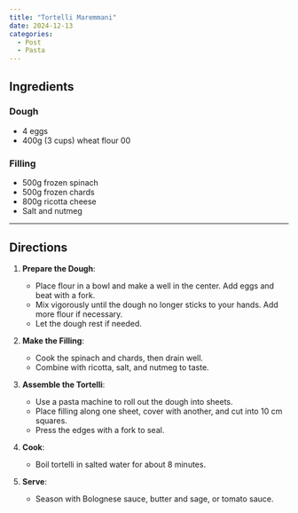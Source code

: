 ```yaml
---
title: "Tortelli Maremmani"  
date: 2024-12-13  
categories:  
  - Post  
  - Pasta  
---
```


## Ingredients  

### Dough  
- 4 eggs  
- 400g (3 cups) wheat flour 00  

### Filling  
- 500g frozen spinach  
- 500g frozen chards  
- 800g ricotta cheese  
- Salt and nutmeg  

---

## Directions  

1. **Prepare the Dough**:  
   - Place flour in a bowl and make a well in the center. Add eggs and beat with a fork.  
   - Mix vigorously until the dough no longer sticks to your hands. Add more flour if necessary.  
   - Let the dough rest if needed.

2. **Make the Filling**:  
   - Cook the spinach and chards, then drain well.  
   - Combine with ricotta, salt, and nutmeg to taste.

3. **Assemble the Tortelli**:  
   - Use a pasta machine to roll out the dough into sheets.  
   - Place filling along one sheet, cover with another, and cut into 10 cm squares.  
   - Press the edges with a fork to seal.

4. **Cook**:  
   - Boil tortelli in salted water for about 8 minutes.

5. **Serve**:  
   - Season with Bolognese sauce, butter and sage, or tomato sauce.
